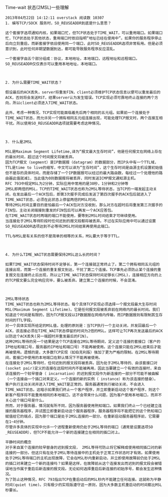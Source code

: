 Time-wait 状态(2MSL)一些理解

    2013年04月22日 14:12:11 overstack 阅读数 10307
    1. 编写TCP/SOCK 服务时，SO_REUSEADDR到底是什么意思？

    这个套接字选项通知内核，如果端口忙，但TCP状态处于TIME_WAIT，可以重用端口。如果端口忙，TCP状态处于其他状态，重用端口时依旧指明“地址已经在使用中”。如果你的服务程序停止后向立刻重启，而新套接字依旧使用同一个端口，此时SO_REUSEADDR选项非常有用。但是必须意识到，此时任何非期望数据到达，都可能导致服务程序反应混乱。

    一个套接字由五个部分组成：协议，本地地址，本地端口，远程地址和远程端口。SO_REUSEADDR仅仅表示可以重用本地地址，本地端口。



    2. 为什么需要TIME_WAIT状态？

    假设最后的ACK丢失，server将重发FIN，client必须维护TCP状态信息以便可以重发最后的ACK，否则将会发送RST，结果server认为发生错误。TCP实现必须可靠地终止连接的两个方向，所以client必须进入TIME_WAIT状态。

    此外，考虑一种情况，TCP实现可能面临着先后两个相同的五元组。如果前一个连接处于TIME_WAIT状态，而允许另一个拥有相同五元组连接出现，可能处理TCP报文时，两个连接互相干扰。所以使用SO_REUSEADDR选项就需要考虑这种情况。



    3. 什么是2MSL

    MSL是Maximum Segment Lifetime,译为“报文最大生存时间”，他是任何报文在网络上存在的最长时间，超过这个时间报文将被丢弃。
    因为TCP报文（segment）是IP数据报（datagram）的数据部分，而IP头中有一个TTL域，TTL是time to live的缩写，中文可以译为“生存时间”，这个生存时间是由源主机设置初始值但不是存的具体时间，而是存储了一个IP数据报可以经过的最大路由数，每经过一个处理他的路由器此值就减1，当此值为0则数据报将被丢弃，同时发送ICMP报文通知源主机。
    RFC 793中规定MSL为2分钟，实际应用中常用的是30秒，1分钟和2分钟等
    2MSL即两倍的MSL，TCP的TIME_WAIT状态也称为2MSL等待状态，当TCP的一端发起主动关闭，在发出最后一个ACK包后，即第3次握手完成后发送了第四次握手的ACK包后就进入了TIME_WAIT状态，必须在此状态上停留两倍的MSL时间。
    等待2MSL时间主要目的是怕最后一个ACK包对方没收到，那么对方在超时后将重发第三次握手的FIN包，主动关闭端接到重发的FIN包后可以再发一个ACK应答包。
    在TIME_WAIT状态时两端的端口不能使用，要等到2MSL时间结束才可继续使用。
    当连接处于2MSL等待阶段时任何迟到的报文段都将被丢弃。不过在实际应用中可以通过设置SO_REUSEADDR选项达到不必等待2MSL时间结束再使用此端口。

    TTL与MSL是有关系的但不是简单的相等的关系，MSL要大于等于TTL。



    4. 为什么TIME_WAIT状态需要保持2MSL这么长的时间？

    如果TIME_WAIT状态保持时间不足够长，第一个连接就正常终止了。第二个拥有相同五元组的连接出现，而第一个连接的重复报文到达，干扰了第二个连接。TCP事先必须防止某个连接的重复报文在连接终止后出现，所以让TIME_WAIT状态保持时间足够长(2MSL)，连接相应方向的上的TCP报文要么完全响应完毕，要么被丢弃。建立第二个连接的时候，不会混淆。



    2MSL等待状态
    TIME_WAIT状态也称为2MSL等待状态。每个具体TCP实现必须选择一个报文段最大生存时间MSL(Maximum Segment Lifetime)。它是任何报文段被丢弃前在网络内的最长时间。我们知道这个时间是有限的，因为TCP报文段以IP数据报在网络内传输，而IP数据报则有限制其生存时间的TTL字段。
    对一个具体实现所给定的MSL值，处理的原则是：当TCP执行一个主动关闭，并发回最后一个ACK，该连接必须在TIME_WAIT状态停留的时间为2倍的MSL。这样可让TCP再次发送最后的ACK以防这个ACK丢失(另一端超时并重发最后的FIN)。
    这种2MSL等待的另一个结果是这个TCP连接在2MSL等待期间，定义这个连接的套接口（客户的IP地址和端口号，服务器的IP地址和端口号）不能再被使用。这个连接只能在2MSL结束后才能再被使用。遗憾的是，大多数TCP实现（如伯克利版）强加了更为严格的限制。在2MSL等待期间，套接口中使用的本地端口在默认情况下不能再被使用。
    在连接处于2MSL等待时，任何迟到的报文段将被丢弃。因为处于2MSL等待的、由该套接口对(socket pair)定义的连接在这段时间内不能被再用，因此当要建立一个有效的连接时，来自该连接的一个较早替身（ incarnation）的迟到报文段作为新连接的一部分不可能不被曲解（一个连接由一个插口对来定义。一个连接的新的实例（ instance）称为该连接的替身）。
    客户执行主动关闭并进入TIME_WAIT是正常的。服务器通常执行被动关闭，不会进入TIME_WAIT状态。这暗示如果我们终止一个客户程序，并立即重新启动这个客户程序，则这个新客户程序将不能重用相同的本地端口。这不会带来什么问题，因为客户使用本地端口，而并不关心这个端口号是什么。
    然而，对于服务器，情况就有所不同，因为服务器使用熟知端口。如果我们终止一个已经建立连接的服务器程序，并试图立即重新启动这个服务器程序，服务器程序将不能把它的这个熟知端口赋值给它的端点，因为那个端口是处于2MSL连接的一部分。在重新启动服务器程序前，它需要在1~4分钟。
    尽管许多具体的实现中允许一个进程重新使用仍处于2MSL等待的端口（通常是设置选项SO _REUSEADDR），但TCP不能允许一个新的连接建立在相同的插口对上。

    平静时间的概念
    对于来自某个连接的较早替身的迟到报文段， 2MSL等待可防止将它解释成使用相同插口对的新连接的一部分。但这只有在处于2MSL等待连接中的主机处于正常工作状态时才有效。如果使用处于2MSL等待端口的主机出现故障，它会在MSL秒内重新启动，并立即使用故障前仍处于2MSL的插口对来建立一个新的连接吗？如果是这样，在故障前从这个连接发出而迟到的报文段会被错误地当作属于重启后新连接的报文段。无论如何选择重启后新连接的初始序号，都会发生这种情况。
    为了防止这种情况，RFC 793指出TCP在重启动后的MSL秒内不能建立任何连接。这就称为平静时间(quiet time)。只有极少的实现版遵守这一原则，因为大多数主机重启动的时间都比MSL秒要长。
